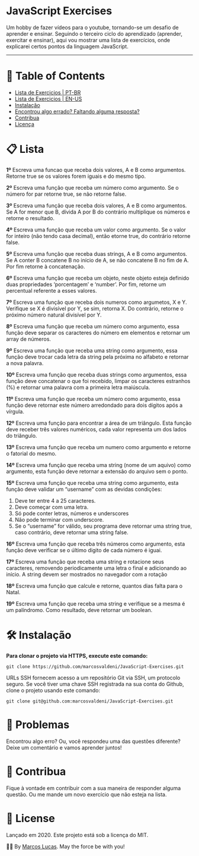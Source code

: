 # JavaScript Exercises

Um hobby de fazer vídeos para o youtube, tornando-se um desafio de aprender e ensinar. 
Seguindo o terceiro ciclo do aprendizado (aprender, exercitar e ensinar),
aqui vou mostrar uma lista de exercícios, onde explicarei certos pontos da linguagem JavaScript.



---

# :pushpin: Table of Contents
* [Lista de Exercicios | PT-BR](#clipboard-lista)
* [Lista de Exercicios | EN-US](https://github.com/marcosvaldeni/JavaScript-Exercises/README.md)
* [Instalação](#hammer_and_wrench-instalação)
* [Encontrou algo errado? Faltando alguma resposta?](#bug-problemas)
* [Contribua](#handshake-contribua)
* [Licença](#scroll-License)

# :clipboard: Lista
**1º** Escreva uma funcao que receba dois valores, A e B como argumentos. Retorne true se os valores forem iguais e do mesmo tipo.

**2º** Escreva uma função que receba um número como argumento. Se o número for par retorne true, se não retorne false. 

**3º** Escreva uma função que receba dois valores, A e B como argumentos. Se A for menor que B, dívida A por B do contrário multiplique os números e retorne o resultado. 

**4º** Escreva uma função que receba um valor como argumento. Se o valor for  inteiro (não tendo casa decimal), então etorne true, do contrário retorne false.

**5º** Escreva uma função que receba duas strings, A e B como argumentos. Se A conter B concatene B no início de A, se não concatene B no fim de A. Por fim retorne à concatenação.

**6º** Escreva uma função que receba um objeto, neste objeto esteja definido duas propriedades ‘porcentagem’ e ‘number’. Por fim, retorne um percentual referente a esses valores.

**7º** Escreva uma função que receba dois numeros como argumetos, X e Y. Verifique se X é divisível por Y, se sim, retorna X. Do contrário, retorne o próximo número natural divisível por Y.

**8º** Escreva uma função que receba um número como argumento, essa função deve separar os caracteres do número em elementos e retornar um array de números.

**9º** Escreva uma função que receba uma string como argumento, essa função deve trocar cada letra da string pela próxima no alfabeto e retornar a nova palavra.

**10º** Escreva uma função que receba duas strings como argumentos, essa função deve concatenar o que foi recebido, limpar os caracteres estranhos (%) e retornar uma palavra com a primeira letra maiúscula. 

**11º** Escreva uma função que receba um número como argumento, essa função deve retornar este número arredondado para dois dígitos após a vírgula.

**12º** Escreva uma função para encontrar a área de um triângulo. Esta função deve receber três valores numéricos, cada valor representa um dos lados do triângulo.

**13º** Escreva uma função que receba um numero como argumento e retorne o fatorial do mesmo.

**14º** Escreva uma função que receba uma string (nome de um aquivo) como argumento, esta função deve retornar a extensão do arquivo sem o ponto.

**15º** Escreva uma função que receba uma string como argumento, esta função deve validar um “username” com as devidas condições: 
 
  1. Deve ter entre 4 a 25 caracteres. 
  2. Deve começar com uma letra. 
  3. Só pode conter letras, números e underscores
  4. Não pode terminar com underscore. 
  5. Se o “username” for válido, seu programa deve retornar uma string true, 
  caso contrário, deve retornar uma string false.

**16º** Escreva uma função que receba três números como argumento, esta função deve verificar se o último digito de cada número é iguai. 

**17º** Escreva uma função que receba uma string e rotacione seus caracteres, removendo periodicamente uma letra o final e adicionando ao início. A string devem ser mostrados no navegador com a rotação  

**18º** Escreva uma função que calcule e retorne, quantos dias falta para o Natal.

**19º** Escreva uma função que receba uma string e verifique se a mesma é um palíndromo. Como resultado, deve retornar um boolean. 

# :hammer_and_wrench: Instalação

**Para clonar o projeto via HTTPS, execute este comando:**

```git clone https://github.com/marcosvaldeni/JavaScript-Exercises.git```

URLs SSH fornecem acesso a um repositório Git via SSH, um protocolo seguro. Se você tiver uma chave SSH registrada na sua conta do Github, clone o projeto usando este comando:

```git clone git@github.com:marcosvaldeni/JavaScript-Exercises.git```

# :bug: Problemas

Encontrou algo erro? Ou, você respondeu uma das questões diferente? Deixe um comentário e vamos aprender juntos! 

# :handshake: Contribua

Fique à vontade em contribuir com a sua maneira de responder alguma questão. Ou me mande um novo exercício que não esteja na lista. 

# :scroll: License

Lançado em 2020. Este projeto está sob a licença do MIT.

🖖🏻 By [Marcos Lucas](https://github.com/marcosvaldeni). May the force be with you! 
